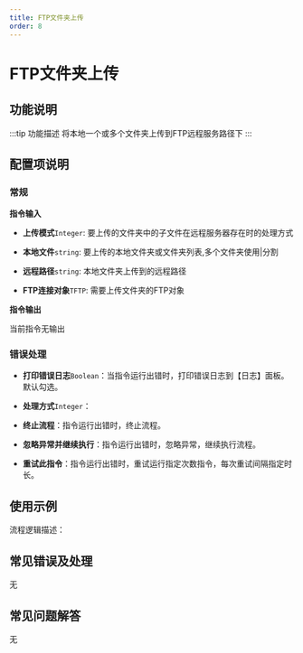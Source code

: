 ```yaml
---
title: FTP文件夹上传
order: 8
---
```


# FTP文件夹上传

## 功能说明

:::tip 功能描述
将本地一个或多个文件夹上传到FTP远程服务路径下
:::

## 配置项说明

### 常规

**指令输入**

- **上传模式**`Integer`: 要上传的文件夹中的子文件在远程服务器存在时的处理方式

- **本地文件**`string`: 要上传的本地文件夹或文件夹列表,多个文件夹使用|分割

- **远程路径**`string`: 本地文件夹上传到的远程路径

- **FTP连接对象**`TFTP`: 需要上传文件夹的FTP对象


**指令输出**

当前指令无输出

### 错误处理

- **打印错误日志**`Boolean`：当指令运行出错时，打印错误日志到【日志】面板。默认勾选。

- **处理方式**`Integer`：

 - **终止流程**：指令运行出错时，终止流程。

 - **忽略异常并继续执行**：指令运行出错时，忽略异常，继续执行流程。

 - **重试此指令**：指令运行出错时，重试运行指定次数指令，每次重试间隔指定时长。

## 使用示例

流程逻辑描述：

## 常见错误及处理

无

## 常见问题解答

无

